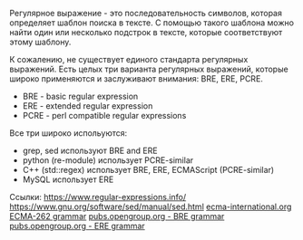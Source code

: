 Регулярное выражение - это последовательность символов, которая определяет шаблон поиска в тексте. С помощью такого шаблона можно найти один или несколько подстрок в тексте, которые соответствуют этому шаблону.

К сожалению, не существует единого стандарта регулярных выражений. Есть целых три варианта регулярных выражений, которые широко применяются и заслуживают внимания: BRE, ERE, PCRE.
- BRE - basic regular expression
- ERE - extended regular expression
- PCRE - perl compatible regular expressions 

Все три широко испольуются:
- grep, sed используют BRE and ERE
- python (re-module) использует PCRE-similar
- С++ (std::regex) использует BRE, ERE, ECMAScript (PCRE-similar)
- MySQL использует ERE

Ссылки:
https://www.regular-expressions.info/
https://www.gnu.org/software/sed/manual/sed.html
[ecma-international.org ECMA-262 grammar](https://262.ecma-international.org/5.1/#sec-15.10)
[pubs.opengroup.org - BRE grammar](https://pubs.opengroup.org/onlinepubs/9699919799/basedefs/V1_chap09.html#tag_09_03)
[pubs.opengroup.org - ERE grammar](https://pubs.opengroup.org/onlinepubs/9699919799/basedefs/V1_chap09.html#tag_09_04)